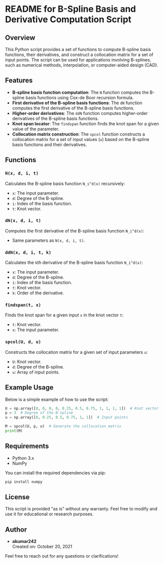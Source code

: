 # README for B-Spline Basis and Derivative Computation Script

## Overview

This Python script provides a set of functions to compute B-spline basis functions, their derivatives, and construct a collocation matrix for a set of input points. The script can be used for applications involving B-splines, such as numerical methods, interpolation, or computer-aided design (CAD). 

## Features
- **B-spline basis function computation**: The `N` function computes the B-spline basis functions using Cox-de Boor recursion formula.
- **First derivative of the B-spline basis functions**: The `dN` function computes the first derivative of the B-spline basis functions.
- **Higher-order derivatives**: The `ddN` function computes higher-order derivatives of the B-spline basis functions.
- **Knot span locator**: The `findspan` function finds the knot span for a given value of the parameter.
- **Collocation matrix construction**: The `spcol` function constructs a collocation matrix for a set of input values (`u`) based on the B-spline basis functions and their derivatives.

## Functions

### `N(x, d, i, t)`
Calculates the B-spline basis function `N_i^d(x)` recursively:
- `x`: The input parameter.
- `d`: Degree of the B-spline.
- `i`: Index of the basis function.
- `t`: Knot vector.

### `dN(x, d, i, t)`
Computes the first derivative of the B-spline basis function `N_i^d(x)`:
- Same parameters as `N(x, d, i, t)`.

### `ddN(x, d, i, t, k)`
Calculates the `k`th derivative of the B-spline basis function `N_i^d(x)`:
- `x`: The input parameter.
- `d`: Degree of the B-spline.
- `i`: Index of the basis function.
- `t`: Knot vector.
- `k`: Order of the derivative.

### `findspan(t, x)`
Finds the knot span for a given input `x` in the knot vector `t`:
- `t`: Knot vector.
- `x`: The input parameter.

### `spcol(U, d, u)`
Constructs the collocation matrix for a given set of input parameters `u`:
- `U`: Knot vector.
- `d`: Degree of the B-spline.
- `u`: Array of input points.

## Example Usage

Below is a simple example of how to use the script:

```python
U = np.array([0, 0, 0, 0, 0.25, 0.5, 0.75, 1, 1, 1, 1])  # Knot vector
p = 3  # Degree of the B-spline
u = np.array([0, 0.25, 0.5, 0.75, 1, 1])  # Input points

M = spcol(U, p, u)  # Generate the collocation matrix
print(M)
```

## Requirements

- Python 3.x
- NumPy

You can install the required dependencies via pip:

```bash
pip install numpy
```

## License
This script is provided "as is" without any warranty. Feel free to modify and use it for educational or research purposes.

## Author

- **akumar242**  
  Created on: October 20, 2021
  
Feel free to reach out for any questions or clarifications!
